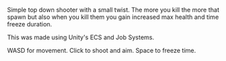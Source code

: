 Simple top down shooter with a small twist. The more you kill the more that spawn but also when you kill them you gain increased max health and time freeze duration. 

This was made using Unity's ECS and Job Systems.

WASD for movement.
Click to shoot and aim.
Space to freeze time.

